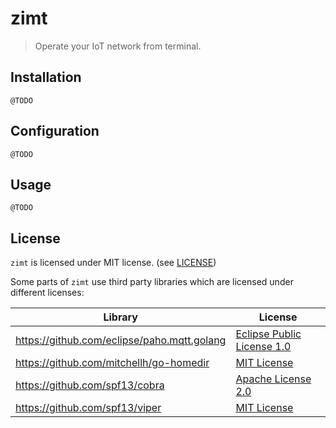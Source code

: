 # zimt

> Operate your IoT network from terminal.

## Installation

    @TODO

## Configuration

    @TODO

## Usage

    @TODO

## License

`zimt` is licensed under MIT license. (see [LICENSE](./LICENSE))

Some parts of `zimt` use third party libraries which are licensed under different licenses:

Library | License
---|---
https://github.com/eclipse/paho.mqtt.golang | [Eclipse Public License 1.0](https://github.com/eclipse/paho.mqtt.golang/blob/master/LICENSE)
https://github.com/mitchellh/go-homedir | [MIT License](https://github.com/mitchellh/go-homedir/blob/master/LICENSE)
https://github.com/spf13/cobra | [Apache License 2.0](https://github.com/spf13/cobra/blob/master/LICENSE.txt)
https://github.com/spf13/viper | [MIT License](https://github.com/spf13/viper/blob/master/LICENSE)
